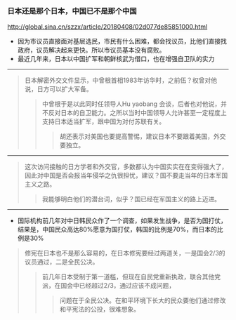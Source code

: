 ### 日本还是那个日本，中国已不是那个中国
http://global.sina.cn/szzx/article/20180408/02d077de85851000.html
- 因为市议员直接面对基层选民，市民有什么困难，都会找议员，比他们直接找政府，议员解决起来更快。所以市议员基本没有腐败。
- 最近几年来，日本以中国扩军和朝鲜核武为借口，也在增强自卫队的实力
---
>日本解密外交文件显示，中曾根首相1983年访华时，之前伍？权曾对他说，日方可以扩大军备。
>>中曾根于是以此同时任领导人Hu yaobang 会谈，后者也对他说，并不反对日本的自卫能力。之所以当时中国领导人允许甚至一定程度上支持日本适当扩军，跟中国为对付苏联有关。
>>>胡还表示对美国也要提高警惕，建议日本不要跟着美国，外交要独立。
---
>这次访问接触的日方学者和外交官，多数都认为中国实实在在变得强大了，因此对中国是否会报当年侵华之仇很担忧，建议？国不要走当年的日本军国主义之路。
>>我能够明白他们的潜台词，似乎？国已经在军国主义的路上迈进。
---
- 国际机构前几年对中日韩民众作了一个调查，如果发生战争，是否为国打仗，结果是，中国民众高达80%愿意为国打仗，韩国的比例是70%，而日本的比例是30%
>修宪在日本也不是那么容易的，在日本修宪要经过两道关，一是国会2/3的议员通过，二是全民公决。
>>前几年日本受制于第一道槛，但现在自民党重新执政，联合其他党派，在国会中已经超过2/3，通过应该不成问题，
>>>问题在于全民公决。在和平环境下长大的民众要他们通过修改和平宪法的公投，很难想象。